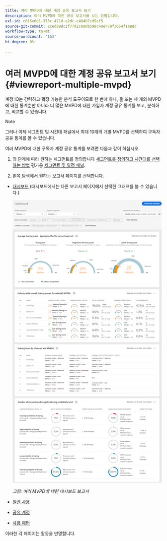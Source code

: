 ```yaml
---
title: 여러 MVPD에 대한 계정 공유 보고서 보기
description: 여러 MVPD에 대한 공유 보고서를 보는 방법입니다.
exl-id: c616e6e1-373c-471d-a2dc-c484b7cd5cf5
source-git-commit: 2ced89dc1f77d2c090b599c40e778f3054f1a8dd
workflow-type: tm+mt
source-wordcount: '153'
ht-degree: 0%

---
```


# 여러 MVPD에 대한 계정 공유 보고서 보기 {#viewreport-multiple-mvpd}

계정 IQ는 강력하고 확장 가능한 분석 도구이므로 한 번에 하나, 둘 또는 세 개의 MVPD에 대한 통계뿐만 아니라 더 많은 MVPD에 대한 가입자 계정 공유 통계를 보고, 분석하고, 비교할 수 있습니다.

>[!NOTE]
>
>그러나 이제 세그먼트 및 시간대 패널에서 최대 10개의 개별 MVPD를 선택하여 구독자 공유 통계를 볼 수 있습니다.

여러 MVPD에 대한 구독자 계정 공유 통계를 보려면 다음과 같이 하십시오.

1. 의 단계에 따라 원하는 세그먼트를 정의합니다 [세그먼트를 정의하고 시간대를 선택하는 방법](/help/accountiq/howto-select-segment-timeframe.md) 평가용 [세그먼트 및 일정 패널](/help/accountiq/segments-timeframe.md).

1. 왼쪽 탐색에서 원하는 보고서 페이지를 선택합니다.

* [대시보드](/help/accountiq/dashboard.md) (대시보드에서는 다른 보고서 페이지에서 선택한 그래프를 볼 수 있습니다.)

  ![](assets/mult-mvpds-dashboard.png)

  *그림: 여러 MVPD에 대한 대시보드 보고서*

* [일반 사용](/help/accountiq/general-usage-reports.md)

* [공유 계정](/help/accountiq/shared-acc-reports.md)

* [사용 패턴](/help/accountiq/usage-patterns.md)

이러한 각 페이지는 활동을 반영합니다.
